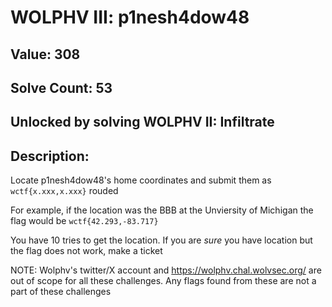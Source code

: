 # WOLPHV III: p1nesh4dow48
## Value: 308
## Solve Count: 53
## Unlocked by solving WOLPHV II: Infiltrate
## Description:
Locate p1nesh4dow48's home coordinates and submit them as `wctf{x.xxx,x.xxx}` rouded

For example, if the location was the BBB at the Unviersity of Michigan the flag would be `wctf{42.293,-83.717}`

You have 10 tries to get the location. If you are *sure* you have location but the flag does not work, make a ticket

NOTE: Wolphv's twitter/X account and https://wolphv.chal.wolvsec.org/ are out of scope for all these challenges. Any flags found from these are not a part of these challenges